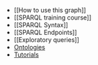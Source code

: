 - [[How to use this graph]]
- [[SPARQL training course]]
- [[SPARQL Syntax]]
- [[SPARQL Endpoints]]
- [[Exploratory queries]]
- [Ontologies]([[Ontology]])
- [Tutorials]([[Tutorial]])